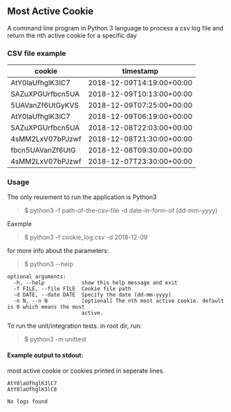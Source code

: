 ## Most Active Cookie

A command line program in Python 3 language to process a csv log file and return the nth active cookie for a specific day

### CSV file example

|cookie          |timestamp                |
|----------------|-------------------------|
|AtY0laUfhglK3lC7|2018-12-09T14:19:00+00:00|
|SAZuXPGUrfbcn5UA|2018-12-09T10:13:00+00:00|
|5UAVanZf6UtGyKVS|2018-12-09T07:25:00+00:00|
|AtY0laUfhglK3lC7|2018-12-09T06:19:00+00:00|
|SAZuXPGUrfbcn5UA|2018-12-08T22:03:00+00:00|
|4sMM2LxV07bPJzwf|2018-12-08T21:30:00+00:00|
|fbcn5UAVanZf6UtG|2018-12-08T09:30:00+00:00|
|4sMM2LxV07bPJzwf|2018-12-07T23:30:00+00:00|


### Usage

The only reuiement to run the application is Python3

> $ python3 -f path-of-the-csv-file -d date-in-form-of (dd-mm-yyyy)

Eaxmple
> $ python3 -f cookie_log.csv -d 2018-12-09

for more info about the parameters:

> $ python3 --help
```
optional arguments:
  -h, --help            show this help message and exit
  -f FILE, --file FILE  Cookie file path
  -d DATE, --date DATE  Specify the date (dd-mm-yyyy)
  -n N, --n N           [optional] The nth most active cookie. default is 0 which means the most
                        active.
```

To run the unit/integration tests. in root dir, run:

> $ python3 -m unittest

#### Example output to stdout:
most active cookie or cookies printed in seperate lines.
``` 
AtY0laUfhglK3lC7 
AtY0laUfhglK3lC8
```

```
No logs found
```